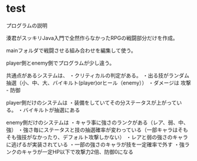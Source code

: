 # test
プログラムの説明

湊君がスッキリJava入門で全然作らなかったRPGの戦闘部分だけを作成。

mainフォルダで戦闘させる組み合わせを編集して使う。

player側とenemy側でプログラムが少し違う。

共通点があるシステムは、
・クリティカルの判定がある。
・出る技がランダム抽選（小、中、大、バイキルト(player)orヒール（enemy））
・ダメージは 攻撃 - 防御

player側だけのシステムは
・装備をしていてその分ステータスが上がっている。
・バイキルトが抽選にある


enemy側だけのシステムは
・キャラ事に強さのランクがある（レア、弱、中、強）
・強さ毎にステータスと技の抽選確率が変わっている（一部キャラはそもそも強技がなかったり、デフォルト攻撃しかない）
・レアと弱の強さのキャラに逃げるが実装されている
・一部の強さのキャラが技を一定確率で外す
・強ランクのキャラが一定HP以下で攻撃力2倍、防御0になる

